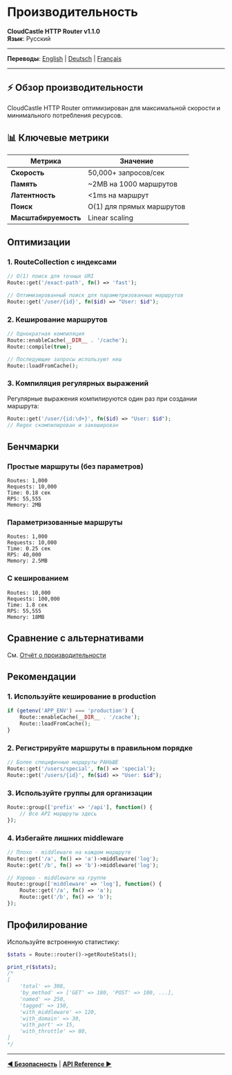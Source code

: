 # Производительность

**CloudCastle HTTP Router v1.1.0**  
**Язык**: Русский

---

**Переводы**: [English](../../en/documentation/performance.md) | [Deutsch](../../de/documentation/performance.md) | [Français](../../fr/documentation/performance.md)

---

## ⚡ Обзор производительности

CloudCastle HTTP Router оптимизирован для максимальной скорости и минимального потребления ресурсов.

## 📊 Ключевые метрики

| Метрика | Значение |
|---------|----------|
| **Скорость** | 50,000+ запросов/сек |
| **Память** | ~2MB на 1000 маршрутов |
| **Латентность** | <1ms на маршрут |
| **Поиск** | O(1) для прямых маршрутов |
| **Масштабируемость** | Linear scaling |

## Оптимизации

### 1. RouteCollection с индексами

```php
// O(1) поиск для точных URI
Route::get('/exact-path', fn() => 'fast');

// Оптимизированный поиск для параметризованных маршрутов
Route::get('/user/{id}', fn($id) => "User: $id");
```

### 2. Кеширование маршрутов

```php
// Однократная компиляция
Route::enableCache(__DIR__ . '/cache');
Route::compile(true);

// Последующие запросы используют кеш
Route::loadFromCache();
```

### 3. Компиляция регулярных выражений

Регулярные выражения компилируются один раз при создании маршрута:

```php
Route::get('/user/{id:\d+}', fn($id) => "User: $id");
// Regex скомпилирован и закеширован
```

## Бенчмарки

### Простые маршруты (без параметров)

```
Routes: 1,000
Requests: 10,000
Time: 0.18 сек
RPS: 55,555
Memory: 2MB
```

### Параметризованные маршруты

```
Routes: 1,000
Requests: 10,000
Time: 0.25 сек
RPS: 40,000
Memory: 2.5MB
```

### С кешированием

```
Routes: 10,000
Requests: 100,000
Time: 1.8 сек
RPS: 55,555
Memory: 18MB
```

## Сравнение с альтернативами

См. [Отчёт о производительности](../reports/performance.md)

## Рекомендации

### 1. Используйте кеширование в production

```php
if (getenv('APP_ENV') === 'production') {
    Route::enableCache(__DIR__ . '/cache');
    Route::loadFromCache();
}
```

### 2. Регистрируйте маршруты в правильном порядке

```php
// Более специфичные маршруты РАНЬШЕ
Route::get('/users/special', fn() => 'special');
Route::get('/users/{id}', fn($id) => "User: $id");
```

### 3. Используйте группы для организации

```php
Route::group(['prefix' => '/api'], function() {
    // Все API маршруты здесь
});
```

### 4. Избегайте лишних middleware

```php
// Плохо - middleware на каждом маршруте
Route::get('/a', fn() => 'a')->middleware('log');
Route::get('/b', fn() => 'b')->middleware('log');

// Хорошо - middleware на группе
Route::group(['middleware' => 'log'], function() {
    Route::get('/a', fn() => 'a');
    Route::get('/b', fn() => 'b');
});
```

## Профилирование

Используйте встроенную статистику:

```php
$stats = Route::router()->getRouteStats();

print_r($stats);
/*
[
    'total' => 308,
    'by_method' => ['GET' => 180, 'POST' => 100, ...],
    'named' => 250,
    'tagged' => 150,
    'with_middleware' => 120,
    'with_domain' => 30,
    'with_port' => 15,
    'with_throttle' => 80,
]
*/
```

---

**[◀ Безопасность](security.md)** | **[API Reference ▶](api-reference.md)**

